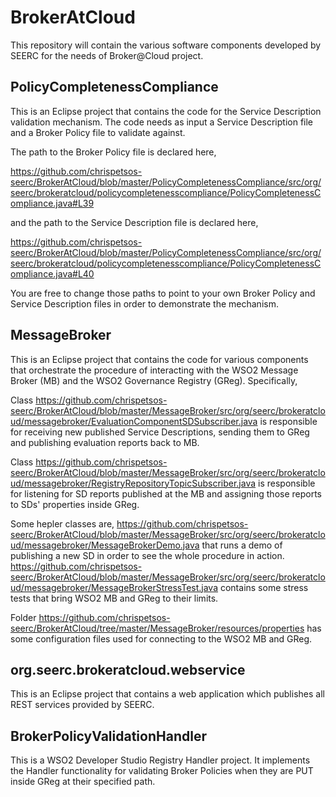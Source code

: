 BrokerAtCloud
=============

This repository will contain the various software components developed by SEERC for the needs of Broker@Cloud project.

PolicyCompletenessCompliance
----------------------------

This is an Eclipse project that contains the code for the Service Description validation mechanism. The code needs as input a Service Description file and a Broker Policy file to validate against.

The path to the Broker Policy file is declared here,

https://github.com/chrispetsos-seerc/BrokerAtCloud/blob/master/PolicyCompletenessCompliance/src/org/seerc/brokeratcloud/policycompletenesscompliance/PolicyCompletenessCompliance.java#L39

and the path to the Service Description file is declared here,

https://github.com/chrispetsos-seerc/BrokerAtCloud/blob/master/PolicyCompletenessCompliance/src/org/seerc/brokeratcloud/policycompletenesscompliance/PolicyCompletenessCompliance.java#L40

You are free to change those paths to point to your own Broker Policy and Service Description files in order to demonstrate the mechanism.


MessageBroker
----------------------------

This is an Eclipse project that contains the code for various components that orchestrate the procedure of interacting with the WSO2 Message Broker (MB) and the WSO2 Governance Registry (GReg). Specifically,

Class https://github.com/chrispetsos-seerc/BrokerAtCloud/blob/master/MessageBroker/src/org/seerc/brokeratcloud/messagebroker/EvaluationComponentSDSubscriber.java 
is responsible for receiving new published Service Descriptions, sending them to GReg and publishing evaluation reports back to MB.

Class https://github.com/chrispetsos-seerc/BrokerAtCloud/blob/master/MessageBroker/src/org/seerc/brokeratcloud/messagebroker/RegistryRepositoryTopicSubscriber.java 
is responsible for listening for SD reports published at the MB and assigning those reports to SDs' properties inside GReg.

Some hepler classes are,
https://github.com/chrispetsos-seerc/BrokerAtCloud/blob/master/MessageBroker/src/org/seerc/brokeratcloud/messagebroker/MessageBrokerDemo.java that runs a demo of publishing a new SD in order to see the whole procedure in action.
https://github.com/chrispetsos-seerc/BrokerAtCloud/blob/master/MessageBroker/src/org/seerc/brokeratcloud/messagebroker/MessageBrokerStressTest.java contains some stress tests that bring WSO2 MB and GReg to their limits.

Folder https://github.com/chrispetsos-seerc/BrokerAtCloud/tree/master/MessageBroker/resources/properties has some configuration files used for connecting to the WSO2 MB and GReg.

org.seerc.brokeratcloud.webservice
----------------------------

This is an Eclipse project that contains a web application which publishes all REST services provided by SEERC.

BrokerPolicyValidationHandler
----------------------------
This is a WSO2 Developer Studio Registry Handler project. It implements the Handler functionality for validating Broker Policies when they are PUT inside GReg at their specified path.
